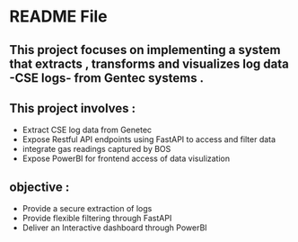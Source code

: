 # README File 
## This project focuses on implementing a system that extracts , transforms and visualizes log data -CSE logs- from Gentec systems . 
## This project involves :
- Extract CSE log data from Genetec 
- Expose Restful API endpoints using FastAPI to access and filter data 
- integrate gas readings captured by BOS
- Expose PowerBI for frontend access of data visulization

## objective :
 - Provide a secure extraction of logs
 - Provide flexible filtering through FastAPI
 - Deliver an Interactive dashboard through PowerBI
 
